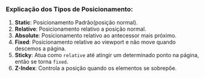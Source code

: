 ### Explicação dos Tipos de Posicionamento:

1. **Static**: Posicionamento Padrão(posição normal).
2. **Relative**: Posicionamento relativo a posição normal.
3. **Absolute**: Posicionamento relativo ao antecessor mais próximo.
4. **Fixed**: Posicionamento relative ao viewport e não move quando descemos a página.
5. **Sticky**: Atua como `relative` até atingir um determinado ponto na página, então se torna `fixed`.
6. **Z-Index**: Controla a posição quando os elementos se sobrepõe.


